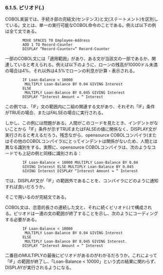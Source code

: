 ### 6.1.5. ピリオド(.)

COBOL実装では、手続き部の完結文(センテンス)と文(ステートメント)を区別している。文とは、単一の実行可能なCOBOL命令のことである。例えば以下の例は全て文である。

```
        MOVE SPACES TO Employee-Address
        ADD 1 TO Record-Counter
        DISPLAY “Record-Counter=” Record-Counter
```

一部のCOBOL文には「適用範囲」があり、ある文が当該文の一部であるか、関連していると考えられる。例えば以下のように、ローンの残高が10000ドル未満の場合は4%、それ以外は4.5%でローンの利息が計算・表示される。

```
        IF Loan-Balance < 10000
         MULTIPLY Loan-Balance BY 0.04 GIVING Interest
        ELSE
         MULTIPLY Loan-Balance BY 0.045 GIVING Interest
        DISPLAY “Interest Amount = “ Interest
```

この例では、「IF」文の範囲内に二組の関連する文があり、それぞれ「IF」条件がTRUEの場合、またはFALSEの場合に実行される。

しかし、この例には問題がある。人間がこのコードを見たとき、インデントがないことから「IF」条件が示すTRUEまたはFALSEの値に関係なく、DISPLAY文が実行されると考えるだろう。残念ながら、opensource COBOLコンパイラ(またはその他のCOBOLコンパイラ)にとってインデントは関係がないため、人間とは異なる識別をする。実際に、opensource COBOLコンパイラは、次のようなコードでも上記の例と同様に識別される：

```
        IF Loan-Balance < 10000 MULTIPLY Loan-Balance BY 0.04
        GIVING Interest ELSE MULTIPLY Loan-Balance BY 0.045
        GIVING Interest DISPLAY “Interest Amount = “ Interest
```

では、DISPLAY文が「IF」の範囲外であることを、コンパイラにどのように通知すれば良いだろうか。

そこで用いるのが完結文である。

COBOL文は、恣意的長さの連続した文と、それに続くピリオド(.)で構成される。ピリオドは一連の文の範囲が終了することを示し、次のようにコーディングする必要がある。
```
        IF Loan-Balance < 10000
         MULTIPLY Loan-Balance BY 0.04 GIVING Interest
        ELSE
         MULTIPLY Loan-Balance BY 0.045 GIVING Interest.
        DISPLAY “Interest Amount = “ Interest
```

二番目のMULTIPLYの最後にピリオドがあるのがわかるだろうか。これによって「IF」の範囲が終了し、「Loan-Balance < 10000」という式の結果に関わらず、DISPLAYが実行されるようになる。

